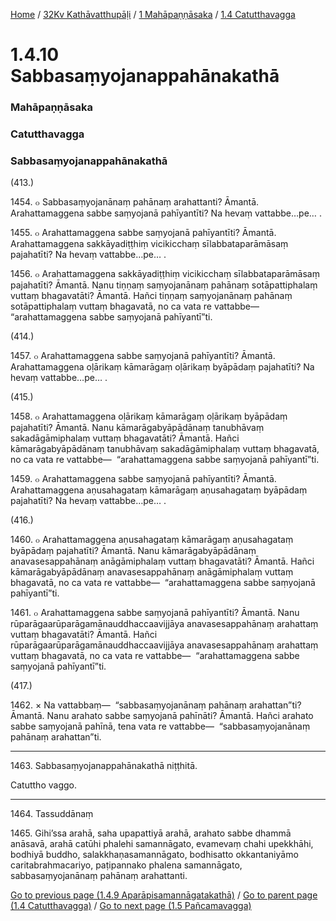 
[Home](/) / [32Kv Kathāvatthupāḷi](/tipitaka/32Kv.md) / [1 Mahāpaṇṇāsaka](/tipitaka/32Kv/1.md) / [1.4 Catutthavagga](/tipitaka/32Kv/1/1.4.md)

# 1.4.10 Sabbasaṃyojanappahānakathā

### Mahāpaṇṇāsaka

### Catutthavagga

### Sabbasaṃyojanappahānakathā

(413.)

1454\. ๐ Sabbasaṃyojanānaṃ pahānaṃ arahattanti? Āmantā. Arahattamaggena sabbe saṃyojanā pahīyantīti? Na hevaṃ vattabbe…pe… .

1455\. ๐ Arahattamaggena sabbe saṃyojanā pahīyantīti? Āmantā. Arahattamaggena sakkāyadiṭṭhiṃ vicikicchaṃ sīlabbataparāmāsaṃ pajahatīti? Na hevaṃ vattabbe…pe… .

1456\. ๐ Arahattamaggena sakkāyadiṭṭhiṃ vicikicchaṃ sīlabbataparāmāsaṃ pajahatīti? Āmantā. Nanu tiṇṇaṃ saṃyojanānaṃ pahānaṃ sotāpattiphalaṃ vuttaṃ bhagavatāti? Āmantā. Hañci tiṇṇaṃ saṃyojanānaṃ pahānaṃ sotāpattiphalaṃ vuttaṃ bhagavatā, no ca vata re vattabbe—  “arahattamaggena sabbe saṃyojanā pahīyantī”ti.

(414.)

1457\. ๐ Arahattamaggena sabbe saṃyojanā pahīyantīti? Āmantā. Arahattamaggena oḷārikaṃ kāmarāgaṃ oḷārikaṃ byāpādaṃ pajahatīti? Na hevaṃ vattabbe…pe… .

(415.)

1458\. ๐ Arahattamaggena oḷārikaṃ kāmarāgaṃ oḷārikaṃ byāpādaṃ pajahatīti? Āmantā. Nanu kāmarāgabyāpādānaṃ tanubhāvaṃ sakadāgāmiphalaṃ vuttaṃ bhagavatāti? Āmantā. Hañci kāmarāgabyāpādānaṃ tanubhāvaṃ sakadāgāmiphalaṃ vuttaṃ bhagavatā, no ca vata re vattabbe—  “arahattamaggena sabbe saṃyojanā pahīyantī”ti.

1459\. ๐ Arahattamaggena sabbe saṃyojanā pahīyantīti? Āmantā. Arahattamaggena aṇusahagataṃ kāmarāgaṃ aṇusahagataṃ byāpādaṃ pajahatīti? Na hevaṃ vattabbe…pe… .

(416.)

1460\. ๐ Arahattamaggena aṇusahagataṃ kāmarāgaṃ aṇusahagataṃ byāpādaṃ pajahatīti? Āmantā. Nanu kāmarāgabyāpādānaṃ anavasesappahānaṃ anāgāmiphalaṃ vuttaṃ bhagavatāti? Āmantā. Hañci kāmarāgabyāpādānaṃ anavasesappahānaṃ anāgāmiphalaṃ vuttaṃ bhagavatā, no ca vata re vattabbe—  “arahattamaggena sabbe saṃyojanā pahīyantī”ti.

1461\. ๐ Arahattamaggena sabbe saṃyojanā pahīyantīti? Āmantā. Nanu rūparāgaarūparāgamānauddhaccaavijjāya anavasesappahānaṃ arahattaṃ vuttaṃ bhagavatāti? Āmantā. Hañci rūparāgaarūparāgamānauddhaccaavijjāya anavasesappahānaṃ arahattaṃ vuttaṃ bhagavatā, no ca vata re vattabbe—  “arahattamaggena sabbe saṃyojanā pahīyantī”ti.

(417.)

1462\. × Na vattabbaṃ—  “sabbasaṃyojanānaṃ pahānaṃ arahattan”ti? Āmantā. Nanu arahato sabbe saṃyojanā pahīnāti? Āmantā. Hañci arahato sabbe saṃyojanā pahīnā, tena vata re vattabbe—  “sabbasaṃyojanānaṃ pahānaṃ arahattan”ti.

---

1463\. Sabbasaṃyojanappahānakathā niṭṭhitā.

  
Catuttho vaggo.



---

1464\. Tassuddānaṃ



1465\. Gihi’ssa arahā, saha upapattiyā arahā, arahato sabbe dhammā anāsavā, arahā catūhi phalehi samannāgato, evamevaṃ chahi upekkhāhi, bodhiyā buddho, salakkhaṇasamannāgato, bodhisatto okkantaniyāmo caritabrahmacariyo, paṭipannako phalena samannāgato, sabbasaṃyojanānaṃ pahānaṃ arahattanti.

[Go to previous page (1.4.9 Aparāpisamannāgatakathā)](/tipitaka/32Kv/1/1.4/1.4.9.md) / [Go to parent page (1.4 Catutthavagga)](/tipitaka/32Kv/1/1.4.md) / [Go to next page (1.5 Pañcamavagga)](/tipitaka/32Kv/1/1.5.md)


